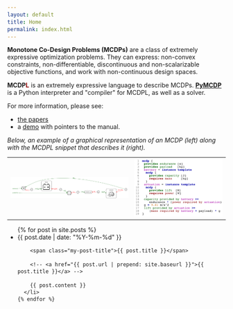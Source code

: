 ```yaml
---
layout: default
title: Home
permalink: index.html
---
```



**Monotone Co-Design Problems (MCDPs)** are a class of extremely expressive optimization problems. They can express: non-convex constraints, non-differentiable, discontinuous and non-scalarizable objective functions, and work with non-continuous design spaces.

<strong>MCDP<span style='color:darkred'>L</span></strong> is an extremely expressive language to describe MCDPs.
**[PyMCDP][PyMCDP]** is a Python interpreter and "compiler" for MCDPL, as well as a solver.

For more information, please see:

* [the papers](/papers/) 
* a [demo][demo] with pointers to the manual.

[demo]: http://demo.co-design.science/ 


*Below, an example of a graphical representation of an MCDP (left)
along with the MCDPL snippet that describes it (right).*

<table>
 <tr>
 <td><img src="media/battery-out_expected/battery_minimal-greenredsym.png" width="400px"/></td>
 <td><img src="media/battery-out_expected/battery_minimal-syntax_pdf.png" width="300px"/>
 </td>
 </tr>
</table>


<div class="home">

  <!-- <h1 class="page-heading">News</h1> -->


  <!-- <h2 style='margin-top: 10em'> News </h2> -->
  <ul class="post-list">
    {% for post in site.posts %}
      <li>
        <span class="my-post-date">{{ post.date | date: "%Y-%m-%d" }}</span>

        <span class="my-post-title">{{ post.title }}</span>

        <!-- <a href="{{ post.url | prepend: site.baseurl }}">{{ post.title }}</a> -->
  
        {{ post.content }}
      </li>
    {% endfor %}
  </ul>
<!-- 
  <p class="rss-subscribe">subscribe <a href="{{ "/feed.xml" | prepend: site.baseurl }}">via RSS</a></p> -->

</div>


[PyMCDP]: http://github.com/AndreaCensi/mcdp



